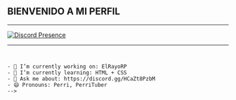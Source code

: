 ## BIENVENIDO A MI PERFIL


<hr>


[![Discord Presence](https://lanyard.cnrad.dev/api/1023398251556253748)](https://discord.com/users/1023398251556253748)




<hr>

```


- 🔭 I’m currently working on: ElRayoRP 
- 🌱 I’m currently learning: HTML + CSS 
- 💬 Ask me about: https://discord.gg/HCaZt8PzbM
- 😄 Pronouns: Perri, PerriTuber
-->
